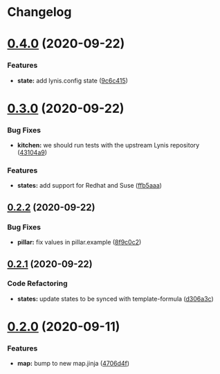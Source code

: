 # Changelog

# [0.4.0](https://github.com/saltstack-formulas/lynis-formula/compare/v0.3.0...v0.4.0) (2020-09-22)


### Features

* **state:** add lynis.config state ([9c6c415](https://github.com/saltstack-formulas/lynis-formula/commit/9c6c415d7db54cc9f0bf12107e46895d96304f93))

# [0.3.0](https://github.com/saltstack-formulas/lynis-formula/compare/v0.2.2...v0.3.0) (2020-09-22)


### Bug Fixes

* **kitchen:** we should run tests with the upstream Lynis repository ([43104a9](https://github.com/saltstack-formulas/lynis-formula/commit/43104a9394572665900ccdba63354da5dfc93abf))


### Features

* **states:** add support for Redhat and Suse ([ffb5aaa](https://github.com/saltstack-formulas/lynis-formula/commit/ffb5aaa13af61ea295c65a9c5a77cbf006be1260))

## [0.2.2](https://github.com/saltstack-formulas/lynis-formula/compare/v0.2.1...v0.2.2) (2020-09-22)


### Bug Fixes

* **pillar:** fix values in pillar.example ([8f9c0c2](https://github.com/saltstack-formulas/lynis-formula/commit/8f9c0c2a57f72dbc67f8011fa5a3011a124551fd))

## [0.2.1](https://github.com/saltstack-formulas/lynis-formula/compare/v0.2.0...v0.2.1) (2020-09-22)


### Code Refactoring

* **states:** update states to be synced with template-formula ([d306a3c](https://github.com/saltstack-formulas/lynis-formula/commit/d306a3c89d87e9537655b29088d88e858da293d5))

# [0.2.0](https://github.com/saltstack-formulas/lynis-formula/compare/v0.1.0...v0.2.0) (2020-09-11)


### Features

* **map:** bump to new map.jinja ([4706d4f](https://github.com/saltstack-formulas/lynis-formula/commit/4706d4f3dd1da9e1882b9e971555b691b6d31e52))
